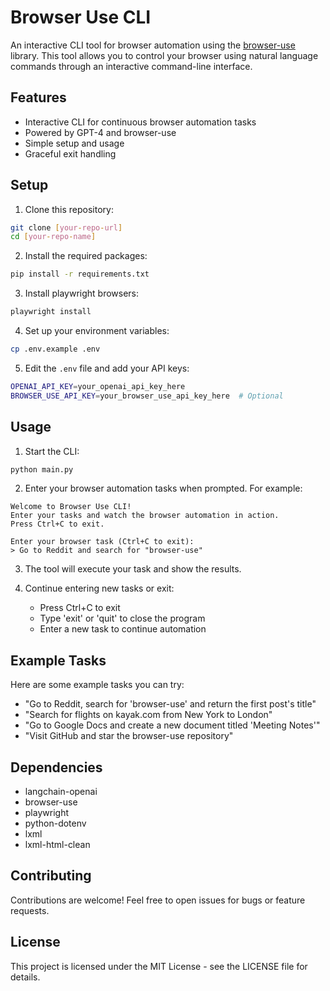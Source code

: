# Browser Use CLI

An interactive CLI tool for browser automation using the [browser-use](https://github.com/browser-use/browser-use) library. This tool allows you to control your browser using natural language commands through an interactive command-line interface.

## Features

- Interactive CLI for continuous browser automation tasks
- Powered by GPT-4 and browser-use
- Simple setup and usage
- Graceful exit handling

## Setup

1. Clone this repository:
```bash
git clone [your-repo-url]
cd [your-repo-name]
```

2. Install the required packages:
```bash
pip install -r requirements.txt
```

3. Install playwright browsers:
```bash
playwright install
```

4. Set up your environment variables:
```bash
cp .env.example .env
```

5. Edit the `.env` file and add your API keys:
```bash
OPENAI_API_KEY=your_openai_api_key_here
BROWSER_USE_API_KEY=your_browser_use_api_key_here  # Optional
```

## Usage

1. Start the CLI:
```bash
python main.py
```

2. Enter your browser automation tasks when prompted. For example:
```
Welcome to Browser Use CLI!
Enter your tasks and watch the browser automation in action.
Press Ctrl+C to exit.

Enter your browser task (Ctrl+C to exit):
> Go to Reddit and search for "browser-use"
```

3. The tool will execute your task and show the results.

4. Continue entering new tasks or exit:
   - Press Ctrl+C to exit
   - Type 'exit' or 'quit' to close the program
   - Enter a new task to continue automation

## Example Tasks

Here are some example tasks you can try:

- "Go to Reddit, search for 'browser-use' and return the first post's title"
- "Search for flights on kayak.com from New York to London"
- "Go to Google Docs and create a new document titled 'Meeting Notes'"
- "Visit GitHub and star the browser-use repository"

## Dependencies

- langchain-openai
- browser-use
- playwright
- python-dotenv
- lxml
- lxml-html-clean

## Contributing

Contributions are welcome! Feel free to open issues for bugs or feature requests.

## License

This project is licensed under the MIT License - see the LICENSE file for details.
